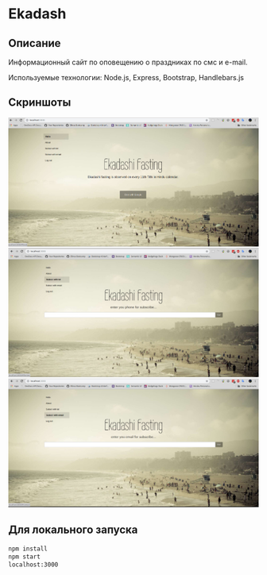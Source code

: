 # Ekadash
## Описание
Информационный сайт по оповещению о праздниках по смс и e-mail.

Используемые технологии: Node.js, Express, Bootstrap, Handlebars.js
## Скриншоты
![screen1](https://github.com/filpoyma/ekadash/blob/master/scrshots/sshot.6.jpg)
![screen1](https://github.com/filpoyma/ekadash/blob/master/scrshots/sshot.7.jpg)
![screen1](https://github.com/filpoyma/ekadash/blob/master/scrshots/sshot.8.jpg)
## Для локального запуска
```
npm install
npm start
localhost:3000
```
